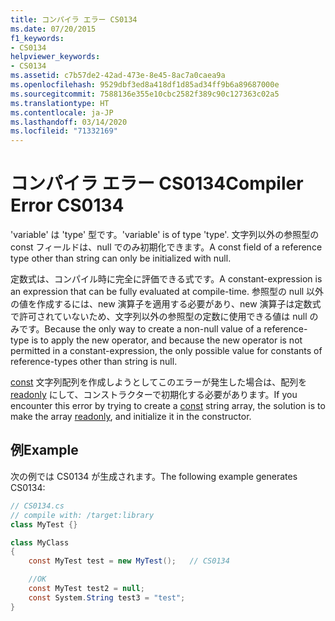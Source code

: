 ```yaml
---
title: コンパイラ エラー CS0134
ms.date: 07/20/2015
f1_keywords:
- CS0134
helpviewer_keywords:
- CS0134
ms.assetid: c7b57de2-42ad-473e-8e45-8ac7a0caea9a
ms.openlocfilehash: 9529dbf3ed8a418df1d85ad34ff9b6a89687000e
ms.sourcegitcommit: 7588136e355e10cbc2582f389c90c127363c02a5
ms.translationtype: HT
ms.contentlocale: ja-JP
ms.lasthandoff: 03/14/2020
ms.locfileid: "71332169"
---
```

# <a name="compiler-error-cs0134"></a><span data-ttu-id="25d83-102">コンパイラ エラー CS0134</span><span class="sxs-lookup"><span data-stu-id="25d83-102">Compiler Error CS0134</span></span>

<span data-ttu-id="25d83-103">'variable' は 'type' 型です。</span><span class="sxs-lookup"><span data-stu-id="25d83-103">'variable' is of type 'type'.</span></span> <span data-ttu-id="25d83-104">文字列以外の参照型の const フィールドは、null でのみ初期化できます。</span><span class="sxs-lookup"><span data-stu-id="25d83-104">A const field of a reference type other than string can only be initialized with null.</span></span>

 <span data-ttu-id="25d83-105">定数式は、コンパイル時に完全に評価できる式です。</span><span class="sxs-lookup"><span data-stu-id="25d83-105">A constant-expression is an expression that can be fully evaluated at compile-time.</span></span> <span data-ttu-id="25d83-106">参照型の null 以外の値を作成するには、new 演算子を適用する必要があり、new 演算子は定数式で許可されていないため、文字列以外の参照型の定数に使用できる値は null のみです。</span><span class="sxs-lookup"><span data-stu-id="25d83-106">Because the only way to create a non-null value of a reference-type is to apply the new operator, and because the new operator is not permitted in a constant-expression, the only possible value for constants of reference-types other than string is null.</span></span>

 <span data-ttu-id="25d83-107">[const](../keywords/const.md) 文字列配列を作成しようとしてこのエラーが発生した場合は、配列を [readonly](../keywords/readonly.md) にして、コンストラクターで初期化する必要があります。</span><span class="sxs-lookup"><span data-stu-id="25d83-107">If you encounter this error by trying to create a [const](../keywords/const.md) string array, the solution is to make the array [readonly](../keywords/readonly.md), and initialize it in the constructor.</span></span>

## <a name="example"></a><span data-ttu-id="25d83-108">例</span><span class="sxs-lookup"><span data-stu-id="25d83-108">Example</span></span>

 <span data-ttu-id="25d83-109">次の例では CS0134 が生成されます。</span><span class="sxs-lookup"><span data-stu-id="25d83-109">The following example generates CS0134:</span></span>

```csharp
// CS0134.cs
// compile with: /target:library
class MyTest {}

class MyClass
{
    const MyTest test = new MyTest();   // CS0134

    //OK
    const MyTest test2 = null;
    const System.String test3 = "test";
}
```
